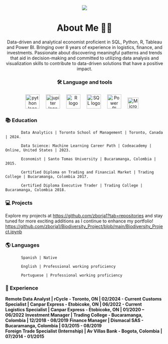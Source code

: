 <div align="center">
  
<img src="https://github.com/zborja1/zborja1/assets/155580520/87f64cb6-a67b-4a9e-a286-0d2543f729c8">




# About Me 👩‍💻

Data-driven and analytical economist proficient in SQL, Python, R, Tableau and Power BI.  Bringing over 8 years of experience in logistics, finance, and investments. Passionate about discovering meaningful patterns and trends that aid in decision-making and committed to utilizing data analysis and visualization skills to contribute to data-driven solutions that have a positive impact.

### 🛠 Language and tools 

###


<img src="https://download.logo.wine/logo/Python_(programming_language)/Python_(programming_language)-Logo.wine.png" height="45" alt="python logo"  />
<img width="12" />

<img src="https://cdn.icon-icons.com/icons2/2699/PNG/512/jupyter_logo_icon_169453.png" height="45" alt="jupiter logo"  />
<img width="12" />

<img src="https://cdn4.iconfinder.com/data/icons/logos-and-brands/512/285_R_Project_logo-512.png" height="45" alt="R logo"  />
<img width="12" />

<img src="https://1000logos.net/wp-content/uploads/2020/08/MySQL-Logo.png" height="45" alt="SQL logo"  />
<img width="12" />

<img src="https://logohistory.net/wp-content/uploads/2023/05/Power-BI-Symbol.png" height="45" alt="Power BI logo"  />
<img width="12" />

<img src="https://encrypted-tbn0.gstatic.com/images?q=tbn:ANd9GcRKqbHZLagnQdkt_YzWUXPL-q0VLtt82o6J0Q&usqp=CAU" height="35" alt="Microsof logo"  />
<img width="12" />

</div>

### 📚 Education 

           Data Analytics | Toronto School of Management | Toronto, Canada | 2024.

           Data Science: Machine Learning Career Path | Codeacademy | Online, United States | 2023.
           
           Economist | Santo Tomas University | Bucaramanga, Colombia | 2015.

           Certified Diploma on Trading and Financial Market | Trading College | Bucaramanga, Colombia 2017.

           Certified Diploma Executive Trader | Trading College | Bucaramanga, Colombia 2018.
           
###

<h3 align="left">💻  Projects </h3>

Explore my projects at https://github.com/zborja1?tab=repositories and stay tuned for more exciting additions as I continue to enhance my portfolio!
https://github.com/zborja1/Biodiversity_Project/blob/main/Biodiversity_Project.ipynb



###

<h3 align="left">🌎 Languages </h3>

           Spanish | Native

           English | Professional working proficiency 	
           
           Portuguese | Professional working proficiency
           
###
<h3 align="left">📑 Experience </h3>

**Remote Data Analyst | rCycle - Toronto, ON | 02/2024 - Current**
**Customs Specialist | Canpar Express - Etobicoke, ON | 06/2022 - Current**  
**Logistics Specialist | Canpar Express - Etobicoke, ON | 01/2020 – 06/2022**
**Investment Manager | Trading College - Bucaramanga, Colombia | 12/2018 - 08/2019** 
**Finance Manager | Dismacal SAS - Bucaramanga, Colombia | 03/2015 - 08/2019**  
**Foreign Trade Specialist (Internship) | Av Villas Bank - Bogota, Colombia | 07/2014 - 01/2015**




